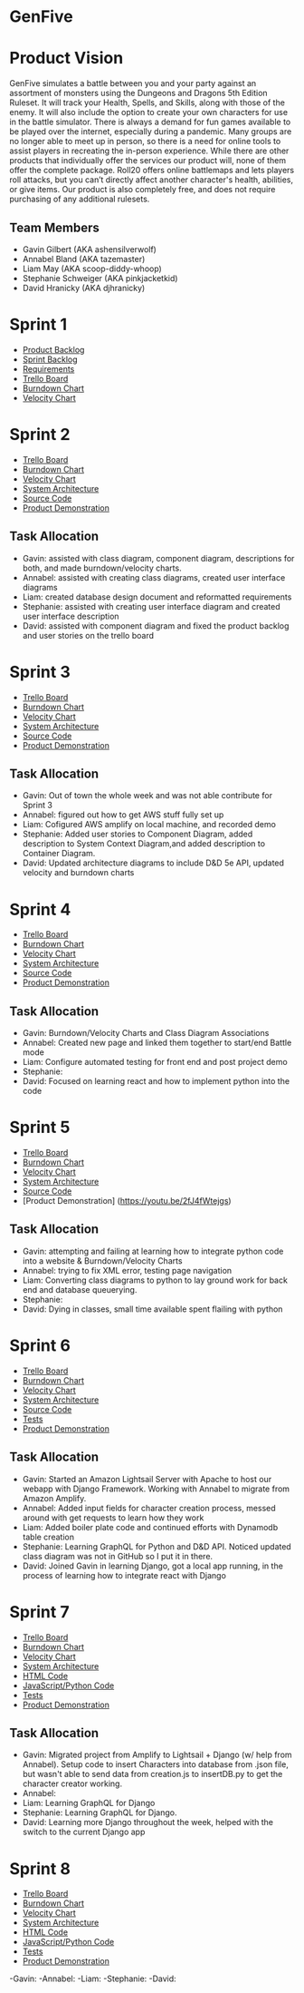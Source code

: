# GenFive

# Product Vision

GenFive simulates a battle between you and your party against an assortment of monsters using the Dungeons and Dragons 5th Edition Ruleset. It will track your Health, Spells, and Skills, along with those of the enemy. It will also include the option to create your own characters for use in the battle simulator.
There is always a demand for fun games available to be played over the internet, especially during a pandemic. Many groups are no longer able to meet up in person, so there is a need for online tools to assist players in recreating the in-person experience. 
While there are other products that individually offer the services our product will, none of them offer the complete package. Roll20 offers online battlemaps and lets players roll attacks, but you can’t directly affect another character's health, abilities, or give items. Our product is also completely free, and does not require purchasing of any additional rulesets. 

## Team Members

- Gavin Gilbert (AKA ashensilverwolf)
- Annabel Bland (AKA tazemaster)
- Liam May (AKA scoop-diddy-whoop)
- Stephanie Schweiger (AKA pinkjacketkid)
- David Hranicky (AKA djhranicky)


# Sprint 1

- [Product Backlog](https://trello.com/b/LyoSdg5y/genfive)
- [Sprint Backlog](https://trello.com/b/LyoSdg5y/genfive)
- [Requirements](https://github.com/tazemaster/GenFive/blob/main/artifacts/requirements.md)
- [Trello Board](https://trello.com/b/LyoSdg5y/genfive)
- [Burndown Chart](https://docs.google.com/spreadsheets/d/1X3JR_Z-KlPDZuIFypAKB3onZrq-bUavyz_7wD780VBU/edit?usp=sharing)
- [Velocity Chart](https://docs.google.com/spreadsheets/d/1zmuhoPPeO9SQrvBysmMswbhSMYx34nLcfIQ-MMtw9Ho/edit?usp=sharing)

# Sprint 2

- [Trello Board](https://trello.com/b/LyoSdg5y/genfive)
- [Burndown Chart](https://docs.google.com/spreadsheets/d/14zUP4wrlr3NUx20r2uOj0ZdUzK_CDt_aZr29EeesweQ/edit?usp=sharing)
- [Velocity Chart](https://docs.google.com/spreadsheets/d/1zmuhoPPeO9SQrvBysmMswbhSMYx34nLcfIQ-MMtw9Ho/edit?usp=sharing)
- [System Architecture](https://github.com/tazemaster/GenFive/blob/main/artifacts/architecture.md)
- [Source Code](https://github.com/tazemaster/5thGen/tree/main/src)
- [Product Demonstration](https://youtu.be/xeGLVeUbJWA)

## Task Allocation

- Gavin:  assisted with class diagram, component diagram, descriptions for both, and made burndown/velocity charts.
- Annabel: assisted with creating class diagrams, created user interface diagrams
- Liam: created database design document and reformatted requirements
- Stephanie: assisted with creating user interface diagram and created user interface description
- David: assisted with component diagram and fixed the product backlog and user stories on the trello board

# Sprint 3

- [Trello Board](https://trello.com/b/LyoSdg5y/genfive)
- [Burndown Chart](https://docs.google.com/spreadsheets/d/1hk61F59RrIFJFWpMjIzdS7dMyRyPKYj689UCZpNfD8w/edit#gid=0)
- [Velocity Chart](https://docs.google.com/spreadsheets/d/1zmuhoPPeO9SQrvBysmMswbhSMYx34nLcfIQ-MMtw9Ho/edit?usp=sharing)
- [System Architecture](https://github.com/tazemaster/GenFive/blob/main/artifacts/architecture.md)
- [Source Code](https://github.com/tazemaster/5thGen/tree/main/src)
- [Product Demonstration](https://youtu.be/6WRm-phAYn8)

## Task Allocation

- Gavin: Out of town the whole week and was not able contribute for Sprint 3
- Annabel: figured out how to get AWS stuff fully set up
- Liam: Cofigured AWS amplify on local machine, and recorded demo
- Stephanie: Added user stories to Component Diagram, added description to System Context Diagram,and added description to Container Diagram.
- David: Updated architecture diagrams to include D&D 5e API, updated velocity and burndown charts

# Sprint 4

- [Trello Board](https://trello.com/b/LyoSdg5y/genfive)
- [Burndown Chart](https://docs.google.com/spreadsheets/d/1j4rXR0bs3_8r0OXxPj1oQ3tf00jTcVJ2TbxayJ_IQEQ/edit#gid=0)
- [Velocity Chart](https://docs.google.com/spreadsheets/d/1zmuhoPPeO9SQrvBysmMswbhSMYx34nLcfIQ-MMtw9Ho/edit?usp=sharing)
- [System Architecture](https://github.com/tazemaster/GenFive/blob/main/artifacts/architecture.md)
- [Source Code](https://github.com/tazemaster/5thGen/tree/main/src)
- [Product Demonstration](https://youtu.be/2fJ4fWtejgs)

## Task Allocation

- Gavin: Burndown/Velocity Charts and Class Diagram Associations
- Annabel: Created new page and linked them together to start/end Battle mode
- Liam: Configure automated testing for front end and post project demo
- Stephanie: 
- David: Focused on learning react and how to implement python into the code

# Sprint 5

- [Trello Board](https://trello.com/b/LyoSdg5y/genfive)
- [Burndown Chart](https://docs.google.com/spreadsheets/d/1iiITnVncwxMSvG9pqxwT80iczs9ySy4z4PEPbXG65Ts/edit?usp=sharing)
- [Velocity Chart](https://docs.google.com/spreadsheets/d/1zmuhoPPeO9SQrvBysmMswbhSMYx34nLcfIQ-MMtw9Ho/edit?usp=sharing)
- [System Architecture](https://github.com/tazemaster/GenFive/blob/main/artifacts/architecture.md)
- [Source Code](https://github.com/tazemaster/5thGen/tree/main/src)
- [Product Demonstration] (https://youtu.be/2fJ4fWtejgs)

## Task Allocation

- Gavin: attempting and failing at learning how to integrate python code into a website & Burndown/Velocity Charts
- Annabel: trying to fix XML error, testing page navigation
- Liam: Converting class diagrams to python to lay ground work for back end and database queuerying.
- Stephanie: 
- David: Dying in classes, small time available spent flailing with python

# Sprint 6

- [Trello Board](https://trello.com/b/LyoSdg5y/genfive)
- [Burndown Chart](https://docs.google.com/spreadsheets/d/1-z_umpfGSwDVVgDxvntd-g6jNRgRKM3XIqS_qPDp-7Q/edit?usp=sharing)
- [Velocity Chart](https://docs.google.com/spreadsheets/d/1zmuhoPPeO9SQrvBysmMswbhSMYx34nLcfIQ-MMtw9Ho/edit?usp=sharing)
- [System Architecture](https://github.com/tazemaster/GenFive/blob/main/artifacts/architecture.md)
- [Source Code](https://github.com/tazemaster/5thGen/tree/main/src)
- [Tests](https://github.com/tazemaster/5thGen/tree/main/test)
- [Product Demonstration](https://youtu.be/kRHVqOE3TjU)

## Task Allocation

- Gavin: Started an Amazon Lightsail Server with Apache to host our webapp with Django Framework. Working with Annabel to migrate from Amazon Amplify.
- Annabel: Added input fields for character creation process, messed around with get requests to learn how they work
- Liam: Added boiler plate code and continued efforts with Dynamodb table creation
- Stephanie: Learning GraphQL for Python and D&D API. Noticed updated class diagram was not in GitHub so I put it in there.
- David: Joined Gavin in learning Django, got a local app running, in the process of learning how to integrate react with Django

# Sprint 7

- [Trello Board](https://trello.com/b/LyoSdg5y/genfive)
- [Burndown Chart](https://docs.google.com/spreadsheets/d/1ydDIiCTdacYRQR8fYd0A7m_4bHwZ8VrwFOkmBXNZUwo/edit?usp=sharing)
- [Velocity Chart](https://docs.google.com/spreadsheets/d/1zmuhoPPeO9SQrvBysmMswbhSMYx34nLcfIQ-MMtw9Ho/edit?usp=sharing)
- [System Architecture](https://github.com/tazemaster/GenFive/blob/main/artifacts/architecture.md)
- [HTML Code](https://github.com/tazemaster/5thGen/tree/main/CharacterCreator/templates)
- [JavaScript/Python Code](https://github.com/tazemaster/5thGen/tree/main/static)
- [Tests](https://github.com/tazemaster/5thGen/blob/main/CharacterCreator/tests.py)
- [Product Demonstration](https://youtu.be/_6WL4rfM5Z0)

## Task Allocation

- Gavin: Migrated project from Amplify to Lightsail + Django (w/ help from Annabel). Setup code to insert Characters into database from .json file, but wasn't able to send data from creation.js to insertDB.py to get the character creator working. 
- Annabel: 
- Liam: Learning GraphQL for Django
- Stephanie: Learning GraphQL for Django.
- David: Learning more Django throughout the week, helped with the switch to the current Django app

# Sprint 8

- [Trello Board](https://trello.com/b/LyoSdg5y/genfive)
- [Burndown Chart](https://docs.google.com/spreadsheets/d/1ydDIiCTdacYRQR8fYd0A7m_4bHwZ8VrwFOkmBXNZUwo/edit?usp=sharing)
- [Velocity Chart](https://docs.google.com/spreadsheets/d/1zmuhoPPeO9SQrvBysmMswbhSMYx34nLcfIQ-MMtw9Ho/edit?usp=sharing)
- [System Architecture](https://github.com/tazemaster/GenFive/blob/main/artifacts/architecture.md)
- [HTML Code](https://github.com/tazemaster/5thGen/tree/main/CharacterCreator/templates)
- [JavaScript/Python Code](https://github.com/tazemaster/5thGen/tree/main/static)
- [Tests](https://github.com/tazemaster/5thGen/blob/main/CharacterCreator/tests.py)
- [Product Demonstration](https://youtu.be/_6WL4rfM5Z0)

-Gavin:
-Annabel:
-Liam:
-Stephanie:
-David:
